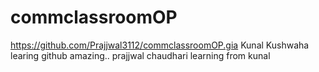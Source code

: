 # commclassroomOP
https://github.com/Prajjwal3112/commclassroomOP.gia
Kunal Kushwaha learing github amazing..
prajjwal chaudhari learning from kunal
